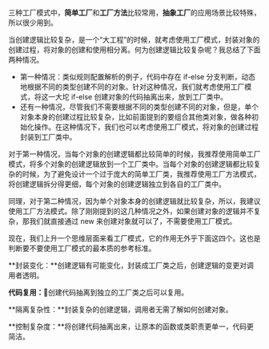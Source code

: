 三种工厂模式中，**简单工厂**和**工厂方法**比较常用，**抽象工厂**的应用场景比较特殊，所以很少用到。

当创建逻辑比较复杂，是一个“大工程”的时候，就考虑使用工厂模式，封装对象的创建过程，将对象的创建和使用相分离。何为创建逻辑比较复杂呢？我总结了下面两种情况。

- 第一种情况：类似规则配置解析的例子，代码中存在 if-else 分支判断，动态地根据不同的类型创建不同的对象。针对这种情况，我们就考虑使用工厂模式，将这一大坨 if-else 创建对象的代码抽离出来，放到工厂类中。
- 还有一种情况，尽管我们不需要根据不同的类型创建不同的对象，但是，单个对象本身的创建过程比较复杂，比如前面提到的要组合其他类对象，做各种初始化操作。在这种情况下，我们也可以考虑使用工厂模式，将对象的创建过程封装到工厂类中。

对于第一种情况，当每个对象的创建逻辑都比较简单的时候，我推荐使用简单工厂模式，将多个对象的创建逻辑放到一个工厂类中。当每个对象的创建逻辑都比较复杂的时候，为了避免设计一个过于庞大的简单工厂类，我推荐使用工厂方法模式，将创建逻辑拆分得更细，每个对象的创建逻辑独立到各自的工厂类中。

同理，对于第二种情况，因为单个对象本身的创建逻辑就比较复杂，所以，我建议使用工厂方法模式。除了刚刚提到的这几种情况之外，如果创建对象的逻辑并不复杂，那我们就直接通过 new 来创建对象就可以了，不需要使用工厂模式。

现在，我们上升一个思维层面来看工厂模式，它的作用无外乎下面这四个。这也是判断要不要使用工厂模式的最本质的参考标准。

**封装变化：**创建逻辑有可能变化，封装成工厂类之后，创建逻辑的变更对调用者透明。

**代码复用：**创建代码抽离到独立的工厂类之后可以复用。

**隔离复杂性：**封装复杂的创建逻辑，调用者无需了解如何创建对象。

**控制复杂度：**将创建代码抽离出来，让原本的函数或类职责更单一，代码更简洁。